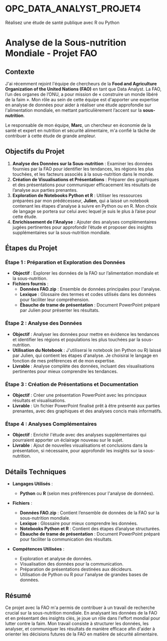 # OPC_DATA_ANALYST_PROJET4
Réalisez une étude de santé publique avec R ou Python

# Analyse de la Sous-nutrition Mondiale - Projet FAO

## Contexte

J'ai récemment rejoint l'équipe de chercheurs de la **Food and Agriculture Organization of the United Nations (FAO)** en tant que Data Analyst. La FAO, l’un des organes de l’ONU, a pour mission de « construire un monde libéré de la faim ». Mon rôle au sein de cette équipe est d'apporter une expertise en analyse de données pour aider à réaliser une étude approfondie sur l'alimentation mondiale, en mettant particulièrement l’accent sur la **sous-nutrition**.

Le responsable de mon équipe, **Marc**, un chercheur en économie de la santé et expert en nutrition et sécurité alimentaire, m'a confié la tâche de contribuer à cette étude de grande ampleur.

## Objectifs du Projet

1. **Analyse des Données sur la Sous-nutrition** : Examiner les données fournies par la FAO pour identifier les tendances, les régions les plus touchées, et les facteurs associés à la sous-nutrition dans le monde.
2. **Création de Visualisations et Présentations** : Préparer des graphiques et des présentations pour communiquer efficacement les résultats de l’analyse aux parties prenantes.
3. **Exploration de Notebooks Python et R** : Utiliser les ressources préparées par mon prédécesseur, **Julien**, qui a laissé un notebook contenant les étapes d'analyse à suivre en Python ou en R. Mon choix de langage se portera sur celui avec lequel je suis le plus à l’aise pour cette étude.
4. **Enrichissement de l'Analyse** : Ajouter des analyses complémentaires jugées pertinentes pour approfondir l’étude et proposer des insights supplémentaires sur la sous-nutrition mondiale.

## Étapes du Projet

### Étape 1 : Préparation et Exploration des Données

- **Objectif** : Explorer les données de la FAO sur l’alimentation mondiale et la sous-nutrition.
- **Fichiers fournis** :
  - **Données FAO.zip** : Ensemble de données principales pour l'analyse.
  - **Lexique** : Glossaire des termes et codes utilisés dans les données pour faciliter leur compréhension.
  - **Ébauche de trame de présentation** : Document PowerPoint préparé par Julien pour présenter les résultats.

### Étape 2 : Analyse des Données

- **Objectif** : Analyser les données pour mettre en évidence les tendances et identifier les régions et populations les plus touchées par la sous-nutrition.
- **Utilisation du Notebook** : J'utiliserai le notebook (en Python ou R) laissé par Julien, qui contient les étapes d'analyse. Je choisirai le langage en fonction de mes préférences et de mon expertise.
- **Livrable** : Analyse complète des données, incluant des visualisations pertinentes pour mieux comprendre les tendances.

### Étape 3 : Création de Présentations et Documentation

- **Objectif** : Créer une présentation PowerPoint avec les principaux résultats et visualisations.
- **Livrable** : Un fichier PowerPoint finalisé prêt à être présenté aux parties prenantes, avec des graphiques et des analyses concis mais informatifs.

### Étape 4 : Analyses Complémentaires

- **Objectif** : Enrichir l'étude avec des analyses supplémentaires qui pourraient apporter un éclairage nouveau sur le sujet.
- **Livrable** : Ajout de nouvelles visualisations et conclusions dans la présentation, si nécessaire, pour approfondir les insights sur la sous-nutrition.

## Détails Techniques

- **Langages Utilisés** : 
  - **Python** ou **R** (selon mes préférences pour l'analyse de données).
- **Fichiers** :
  - **Données FAO.zip** : Contient l’ensemble de données de la FAO sur la sous-nutrition mondiale.
  - **Lexique** : Glossaire pour mieux comprendre les données.
  - **Notebooks Python et R** : Contient des étapes d’analyse structurées.
  - **Ébauche de trame de présentation** : Document PowerPoint préparé pour faciliter la communication des résultats.

- **Compétences Utilisées** :
  - Exploration et analyse de données.
  - Visualisation des données pour la communication.
  - Préparation de présentations destinées aux décideurs.
  - Utilisation de Python ou R pour l'analyse de grandes bases de données.

## Résumé

Ce projet avec la FAO m'a permis de contribuer à un travail de recherche crucial sur la sous-nutrition mondiale. En analysant les données de la FAO et en présentant des insights clés, je joue un rôle dans l'effort mondial pour lutter contre la faim. Mon travail consiste à structurer les données, les analyser, et communiquer les résultats de manière efficace afin d'aider à orienter les décisions futures de la FAO en matière de sécurité alimentaire.

